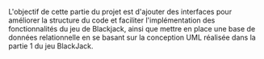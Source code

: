L'objectif de cette partie du projet est d'ajouter des interfaces pour améliorer la structure du code et faciliter l'implémentation des fonctionnalités du jeu de Blackjack, ainsi que mettre en place une base de données relationnelle en se basant sur la conception UML réalisée dans la partie 1 du jeu BlackJack.
